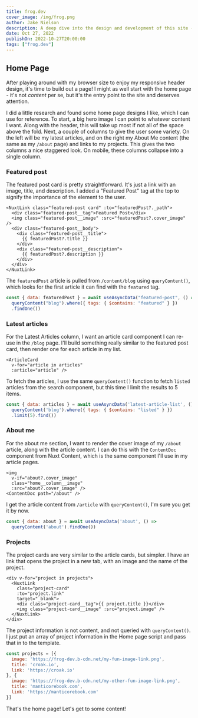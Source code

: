 ```yaml
---
title: frog.dev
cover_image: /img/frog.png
author: Jake Nielson
description: A deep dive into the design and development of this site - frog.dev!
date: Oct 27, 2022
publishOn: 2022-10-27T20:00:00
tags: ["frog.dev"]
---
```

## Home Page

After playing around with my browser size to enjoy my responsive header design, it's time to build out a page! I might as well start with the home page - it's not *content* per se, but it's the entry point to the site and deserves attention.

I did a little research and found some home page designs I like, which I can use for reference. To start, a big hero image I can point to whatever content I want. Along with the header, this will take up most if not all of the space above the fold. Next, a couple of columns to give the user some variety. On the left will be my latest articles, and on the right my About Me content (the same as my `/about` page) and links to my projects. This gives the two columns a nice staggered look. On mobile, these columns collapse into a single column.

### Featured post

The featured post card is pretty straightforward. It's just a link with an image, title, and description. I added a "Featured Post" tag at the top to signify the importance of the element to the user.

```vue-html
<NuxtLink class="featured-post card" :to="featuredPost?._path">
  <div class="featured-post__tag">Featured Post</div>
  <img class="featured-post__image" :src="featuredPost?.cover_image" />
  <div class="featured-post__body">
    <div class="featured-post__title">
      {{ featuredPost?.title }}
    </div>
    <div class="featured-post__description">
      {{ featuredPost?.description }}
    </div>
  </div>
</NuxtLink>
```

The `featuredPost` article is pulled from `/content/blog` using `queryContent()`, which looks for the first article it can find with the `featured` tag.

```js
const { data: featuredPost } = await useAsyncData("featured-post", () =>
  queryContent("blog").where({ tags: { $contains: "featured" } })
  .findOne())
```

### Latest articles

For the Latest Articles column, I want an article card component I can re-use in the `/blog` page. I'll build something really similar to the featured post card, then render one for each article in my list.

```vue-html
<ArticleCard
  v-for="article in articles"
  :article="article" />
```

To fetch the articles, I use the same `queryContent()` function to fetch `listed` articles from the search component, but this time I limit the results to 5 items.

```js
const { data: articles } = await useAsyncData('latest-article-list', () =>
  queryContent('blog').where({ tags: { $contains: "listed" } })
  .limit(5).find())
```

### About me

For the about me section, I want to render the cover image of my `/about` article, along with the article content. I can do this with the `ContentDoc` component from Nuxt Content, which is the same component I'll use in my article pages.

```vue-html
<img
  v-if="about?.cover_image"
  class="home__column__image"
  :src="about?.cover_image" />
<ContentDoc path="/about" />
```

I get the article content from `/article` with `queryContent()`, I'm sure you get it by now.

```js
const { data: about } = await useAsyncData('about', () =>
  queryContent('about').findOne())
```

### Projects

The project cards are very similar to the article cards, but simpler. I have an link that opens the project in a new tab, with an image and the name of the project.

```vue-html
<div v-for="project in projects">
  <NuxtLink
    class="project-card"
    :to="project.link"
    target="_blank">
    <div class="project-card__tag">{{ project.title }}</div>
    <img class="project-card__image" :src="project.image" />
  </NuxtLink>
</div>
```

The project information is not content, and not queried with `queryContent()`. I just put an array of project information in the Home page script and pass that in to the template.

```js
const projects = [{
  image: 'https://frog-dev.b-cdn.net/my-fun-image-link.png',
  title: 'croak.io',
  link: 'https://croak.io'
}, {
  image: 'https://frog-dev.b-cdn.net/my-other-fun-image-link.png',
  title: 'manticorebook.com',
  link: 'https://manticorebook.com'
}]
```

That's the home page! Let's get to some content!